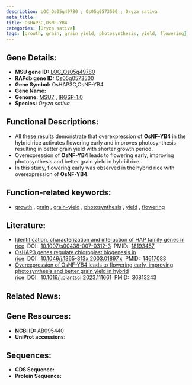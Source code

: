 ```yaml
---
description: LOC_Os05g49780 ; Os05g0573500 ; Oryza sativa
meta_title:
title: OsHAP3C,OsNF-YB4
categories: [Oryza sativa]
tags: [growth, grain, grain yield, photosynthesis, yield, flowering]
---
```


## Gene Details:
- **MSU gene ID:** [LOC_Os05g49780](http://rice.uga.edu/cgi-bin/ORF_infopage.cgi?orf=LOC_Os05g49780)  
- **RAPdb gene ID:** [Os05g0573500](https://rapdb.dna.affrc.go.jp/locus/?name=Os05g0573500)  
- **Gene Symbol:** OsHAP3C,OsNF-YB4
- **Gene Name:**
- **Genome:**  [MSU7](http://rice.uga.edu/)&nbsp;,&nbsp;[IRGSP-1.0](https://rapdb.dna.affrc.go.jp/download/irgsp1.html)
- **Species:** *Oryza sativa*

## Functional Descriptions:
   - All these results demonstrate that overexpression of **OsNF-YB4** in the hybrid rice activates flowering early and improves photosynthesis resulting in better grain yield with shorter growth period.
   - Overexpression of **OsNF-YB4** leads to flowering early, improving photosynthesis and better grain yield in hybrid rice..
   - In this study, flowering early was observed in the hybrid rice with overexpression of **OsNF-YB4**.

## Function-related keywords:
   - [growth](/tags/growth/)&nbsp;,&nbsp;[grain](/tags/grain/)&nbsp;,&nbsp;[grain-yield](/tags/grain-yield/)&nbsp;,&nbsp;[photosynthesis](/tags/photosynthesis/)&nbsp;,&nbsp;[yield](/tags/yield/)&nbsp;,&nbsp;[flowering](/tags/flowering/)

## Literature:
   - [Identification, characterization and interaction of HAP family genes in rice](https://www.doi.org/10.1007/s00438-007-0312-3)&nbsp;&nbsp;DOI:&nbsp;&nbsp;[10.1007/s00438-007-0312-3](https://www.doi.org/10.1007/s00438-007-0312-3)&nbsp;&nbsp;PMID:&nbsp;&nbsp;[18193457](https://pubmed.ncbi.nlm.nih.gov/18193457/)
   - [OsHAP3 genes regulate chloroplast biogenesis in rice](https://www.doi.org/10.1046/j.1365-313x.2003.01897.x)&nbsp;&nbsp;DOI:&nbsp;&nbsp;[10.1046/j.1365-313x.2003.01897.x](https://www.doi.org/10.1046/j.1365-313x.2003.01897.x)&nbsp;&nbsp;PMID:&nbsp;&nbsp;[14617083](https://pubmed.ncbi.nlm.nih.gov/14617083/)
   - [Overexpression of OsNF-YB4 leads to flowering early, improving photosynthesis and better grain yield in hybrid rice](https://www.doi.org/10.1016/j.plantsci.2023.111661)&nbsp;&nbsp;DOI:&nbsp;&nbsp;[10.1016/j.plantsci.2023.111661](https://www.doi.org/10.1016/j.plantsci.2023.111661)&nbsp;&nbsp;PMID:&nbsp;&nbsp;[36813243](https://pubmed.ncbi.nlm.nih.gov/36813243/)

## Related News:

## Gene Resources:
- **NCBI ID:**  [AB095440](http://www.ncbi.nlm.nih.gov/nuccore/AB095440)
- **UniProt accessions:** [](https://www.uniprot.org/uniprotkb//entry)

## Sequences:
- **CDS Sequence:**
- **Protein Sequence:**
